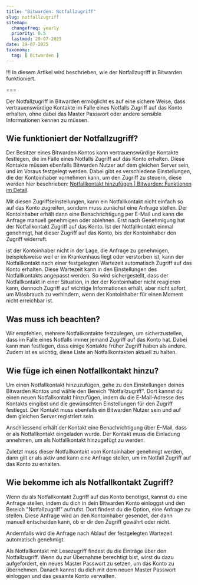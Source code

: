 ```yaml
---
title: "Bitwarden: Notfallzugriff"
slug: notfallzugriff
sitemap:
  changefreq: yearly
  priority: 0.5
  lastmod: 29-07-2025
date: 29-07-2025
taxonomy:
  tag: [ Bitwarden ]
---
```


!!! In diesem Artikel wird beschrieben, wie der Notfallzugriff in Bitwarden funktioniert.

===

Der Notfallzugriff in Bitwarden ermöglicht es auf eine sichere Weise, dass vertrauenswürdige Kontakte im Falle eines Notfalls Zugriff auf das Konto erhalten, ohne dabei das Master Passwort oder andere sensible Informationen kennen zu müssen.

## Wie funktioniert der Notfallzugriff?
Der Besitzer eines Bitwarden Kontos kann vertrauenswürdige Kontakte festlegen, die im Falle eines Notfalls Zugriff auf das Konto erhalten. Diese Kontakte müssen ebenfalls Bitwarden Nutzer auf dem gleichen Server sein, und im Voraus festgelegt werden. Dabei gibt es verschiedene Einstellungen, die der Kontoinhaber vornehmen kann, um den Zugriff zu steuern, diese werden hier beschrieben: [Notfallkontakt hinzufügen | Bitwarden: Funktionen im Detail](../funktionen-im-detail#notfallkontakt-hinzufuege).

Mit diesen Zugriffseinstellungen, kann ein Notfallkontakt nicht einfach so auf das Konto zugreifen, sondern muss zunächst eine Anfrage stellen. Der Kontoinhaber erhält dann eine Benachrichtigung per E-Mail und kann die Anfrage manuell genehmigen oder ablehnen. Erst nach Genehmigung hat der Notfallkontakt Zugriff auf das Konto. Ist der Notfallkontakt einmal genehmigt, hat dieser Zugriff auf das Konto, bis der Kontoinhaber den Zugriff widerruft.

ist der Kontoinhaber nicht in der Lage, die Anfrage zu genehmigen, beispielsweise weil er im Krankenhaus liegt oder verstorben ist, kann der Notfallkontakt nach einer festgelegten Wartezeit automatisch Zugriff auf das Konto erhalten. Diese Wartezeit kann in den Einstellungen des Notfallkontakts angepasst werden. So wird sichergestellt, dass der Notfallkontakt in einer Situation, in der der Kontoinhaber nicht reagieren kann, dennoch Zugriff auf wichtige Informationen erhält, aber nicht sofort, um Missbrauch zu verhindern, wenn der Kontoinhaber für einen Moment nicht erreichbar ist.

## Was muss ich beachten?
Wir empfehlen, mehrere Notfallkontakte festzulegen, um sicherzustellen, dass im Falle eines Notfalls immer jemand Zugriff auf das Konto hat. Dabei kann man festlegen, dass einige Kontakte früher Zugriff haben als andere. Zudem ist es wichtig, diese Liste an Notfallkontakten aktuell zu halten.

## Wie füge ich einen Notfallkontakt hinzu?
Um einen Notfallkontakt hinzuzufügen, gehe zu den Einstellungen deines Bitwarden Kontos und wähle den Bereich "Notfallzugriff". Dort kannst du einen neuen Notfallkontakt hinzufügen, indem du die E-Mail-Adresse des Kontakts eingibst und die gewünschten Einstellungen für den Zugriff festlegst. Der Kontakt muss ebenfalls ein Bitwarden Nutzer sein und auf dem gleichen Server registriert sein.

Anschliessend erhält der Kontakt eine Benachrichtigung über E-Mail, dass er als Notfallkontakt eingeladen wurde. Der Kontakt muss die Einladung annehmen, um als Notfallkontakt hinzugefügt zu werden.

Zuletzt muss dieser Notfallkontakt vom Kontoinhaber genehmigt werden, dann gilt er als aktiv und kann eine Anfrage stellen, um im Notfall Zugriff auf das Konto zu erhalten.

## Wie bekomme ich als Notfallkontakt Zugriff?
Wenn du als Notfallkontakt Zugriff auf das Konto benötigst, kannst du eine Anfrage stellen, indem du dich in dein Bitwarden Konto einloggst und den Bereich "Notfallzugriff" aufrufst. Dort findest du die Option, eine Anfrage zu stellen. Diese Anfrage wird an den Kontoinhaber gesendet, der dann manuell entscheiden kann, ob er dir den Zugriff gewährt oder nicht. 

Andernfalls wird die Anfrage nach Ablauf der festgelegten Wartezeit automatisch genehmigt.

Als Notfallkontakt mit Lesezugriff findest du die Einträge über den Notfallzugriff. Wenn du zur Übernahme berechtigt bist, wirst du dazu aufgefordert, ein neues Master Passwort zu setzen, um das Konto zu übernehmen. Danach kannst du dich mit dem neuen Master Passwort einloggen und das gesamte Konto verwalten.
